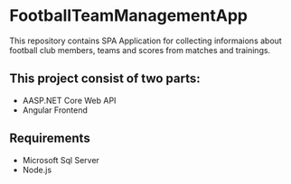 # FootballTeamManagementApp

This repository contains SPA Application for collecting informaions about football club members, teams and scores from matches and trainings.

## This project consist of two parts:

* AASP.NET Core Web API
* Angular Frontend

## Requirements

* Microsoft Sql Server
* Node.js
